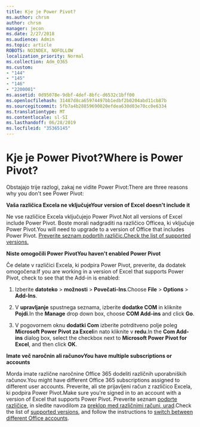 ```yaml
---
title: Kje je Power Pivot?
ms.author: chrsm
author: chrsm
manager: jecon
ms.date: 2/27/2018
ms.audience: Admin
ms.topic: article
ROBOTS: NOINDEX, NOFOLLOW
localization_priority: Normal
ms.collection: Adm_O365
ms.custom:
- "144"
- "145"
- "146"
- "2200001"
ms.assetid: 0d95078e-9dbf-4def-8bfc-d6532c1bff00
ms.openlocfilehash: 31487d8ca65974497bb1edbf2b0204abd11cb87b
ms.sourcegitcommit: 5fb7a4b28859690020efdea630d03e70cc0e6334
ms.translationtype: MT
ms.contentlocale: sl-SI
ms.lasthandoff: 06/28/2019
ms.locfileid: "35365145"
---
```

# <a name="where-is-power-pivot"></a><span data-ttu-id="e7c49-102">Kje je Power Pivot?</span><span class="sxs-lookup"><span data-stu-id="e7c49-102">Where is Power Pivot?</span></span>

<span data-ttu-id="e7c49-103">Obstajajo trije razlogi, zakaj ne vidite Power Pivot:</span><span class="sxs-lookup"><span data-stu-id="e7c49-103">There are three reasons why you don't see Power Pivot:</span></span>
  
<span data-ttu-id="e7c49-104">**Vaša različica Excela ne vključuje**</span><span class="sxs-lookup"><span data-stu-id="e7c49-104">**Your version of Excel doesn't include it**</span></span>
  
<span data-ttu-id="e7c49-105">Ne vse različice Excela vključujejo Power Pivot.</span><span class="sxs-lookup"><span data-stu-id="e7c49-105">Not all versions of Excel include Power Pivot.</span></span> <span data-ttu-id="e7c49-106">Boste morali nadgraditi na različico Officea, ki vključuje Power Pivot.</span><span class="sxs-lookup"><span data-stu-id="e7c49-106">You will need to upgrade to a version of Office that includes Power Pivot.</span></span> [<span data-ttu-id="e7c49-107">Preverite seznam podprtih različic.</span><span class="sxs-lookup"><span data-stu-id="e7c49-107">Check the list of supported versions.</span></span>](https://support.office.com/article/aa64e217-4b6e-410b-8337-20b87e1c2a4b.aspx)
  
<span data-ttu-id="e7c49-108">**Niste omogočili Power Pivot**</span><span class="sxs-lookup"><span data-stu-id="e7c49-108">**You haven't enabled Power Pivot**</span></span>
  
<span data-ttu-id="e7c49-109">Če delate v različici Excela, ki podpira Power Pivot, preverite, da dodatek omogočena:</span><span class="sxs-lookup"><span data-stu-id="e7c49-109">If you are working in a version of Excel that supports Power Pivot, check to see that the Add-in is enabled:</span></span>
  
1. <span data-ttu-id="e7c49-110">Izberite **datoteko** \> **možnosti** \> **Povečati-Ins**.</span><span class="sxs-lookup"><span data-stu-id="e7c49-110">Choose **File** \> **Options** \> **Add-Ins**.</span></span>

2. <span data-ttu-id="e7c49-111">V **upravljanje** spustnega seznama, izberite **dodatke COM** in kliknite **Pojdi**.</span><span class="sxs-lookup"><span data-stu-id="e7c49-111">In the **Manage** drop down box, choose **COM Add-ins** and click **Go**.</span></span>

3. <span data-ttu-id="e7c49-112">V pogovornem oknu **dodatki Com** izberite potrditveno polje poleg **Microsoft Power Pivot za Excel**in nato kliknite v **redu**.</span><span class="sxs-lookup"><span data-stu-id="e7c49-112">In the **Com Add-ins** dialog box, select the checkbox next to **Microsoft Power Pivot for Excel**, and then click **OK**.</span></span>

<span data-ttu-id="e7c49-113">**Imate več naročnin ali računov**</span><span class="sxs-lookup"><span data-stu-id="e7c49-113">**You have multiple subscriptions or accounts**</span></span>
  
<span data-ttu-id="e7c49-114">Morda imate različne naročnine Office 365 dodeliti različnih uporabniških računov.</span><span class="sxs-lookup"><span data-stu-id="e7c49-114">You might have different Office 365 subscriptions assigned to different user accounts.</span></span> <span data-ttu-id="e7c49-115">Preverite, ali ste prijavljeni račun z različico Excela, ki podpira Power Pivot.</span><span class="sxs-lookup"><span data-stu-id="e7c49-115">Make sure you're signed in to an account with a version of Excel that supports Power Pivot.</span></span> <span data-ttu-id="e7c49-116">Preverite seznam [podprte različice](https://support.office.com/article/aa64e217-4b6e-410b-8337-20b87e1c2a4b.aspx), in sledite navodilom za [preklop med različnimi računi, urad](https://support.office.com/article/b9582171-fd1f-4284-9846-bdd72bb28426.aspx#BKMK_WebSwitchAccounts).</span><span class="sxs-lookup"><span data-stu-id="e7c49-116">Check the list of [supported versions](https://support.office.com/article/aa64e217-4b6e-410b-8337-20b87e1c2a4b.aspx), and follow the instructions to [switch between different Office accounts](https://support.office.com/article/b9582171-fd1f-4284-9846-bdd72bb28426.aspx#BKMK_WebSwitchAccounts).</span></span>
